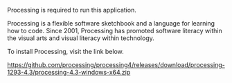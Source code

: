 Processing is required to run this application.

Processing is a flexible software sketchbook and a language for learning how to code.
Since 2001, Processing has promoted software literacy within the visual arts and visual literacy within technology.

To install Processing, visit the link below.

https://github.com/processing/processing4/releases/download/processing-1293-4.3/processing-4.3-windows-x64.zip
